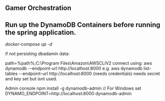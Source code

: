 ## Gamer Orchestration

## Run up the DynamoDB Containers before running the spring application. 


_docker-compose up -d_

if not persisting dbadamin data:


path=%path%;C:\Program Files\Amazon\AWSCLIV2
connect using:
aws dynamodb <command> --endpoint-url http://localhost:8000
e.g.
aws dynamodb list-tables --endpoint-url http://localhost:8000
(needs credentials) needs secret and key set but isnt used.  

Admin console
npm install -g dynamodb-admin
// For Windows
set DYNAMO_ENDPOINT=http://localhost:8000
dynamodb-admin
